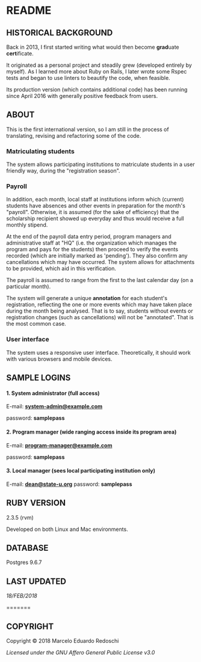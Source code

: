 # README

## HISTORICAL BACKGROUND

Back in 2013, I first started writing what would then become **grad**uate **cert**ificate.

It originated as a personal project and steadily grew (developed entirely by myself).  As I learned more about Ruby on Rails, I later wrote some Rspec tests and began to use linters to beautify the code, when feasible.

Its production version (which contains additional code) has been running since April 2016 with generally positive feedback from users.

## ABOUT 
 
   This is the first international version, so I am still in the process of translating, revising and refactoring some of the code.  
 
### Matriculating students

The system allows participating institutions to matriculate students in a user friendly way, during the "registration season".

### Payroll

In addition, each month, local staff at institutions inform which (current) students have absences and other events in preparation for the month's "payroll".  Otherwise, it is assumed (for the sake of efficiency) that the scholarship recipient showed up everyday and thus would receive a full monthly stipend.

At the end of the payroll data entry period, program managers and administrative staff at "HQ" (i.e. the organization which manages the program and pays for the students) then proceed to verify the events recorded (which are initially marked as 'pending').  They also confirm any cancellations which may have occurred.  The system allows for attachments to be provided, which aid in this verification.

The payroll is assumed to range from the first to the last calendar day (on a particular month).

The system will generate a unique **annotation** for each student's registration, reflecting the one or more events which may have taken place during the month being analysed.  That is to say, students without events or registration changes (such as cancellations) will not be "annotated".  That is the most common case.

### User interface

The system uses a responsive user interface. Theoretically, it should work with various browsers and mobile devices.

## SAMPLE LOGINS

#### 1. System administrator (full access)

E-mail: **system-admin@example.com**

password: **samplepass**

#### 2. Program manager (wide ranging access inside its program area)

E-mail: **program-manager@example.com**

password: **samplepass**

#### 3. Local manager (sees local participating institution only)

E-mail: **dean@state-u.org**
password: **samplepass**

## RUBY VERSION

2.3.5 (rvm)

Developed on both Linux and Mac environments.

## DATABASE

Postgres 9.6.7

## LAST UPDATED

*18/FEB/2018*

=======
## COPYRIGHT

Copyright © 2018 Marcelo Eduardo Redoschi

*Licensed under the GNU Affero General Public License v3.0*
